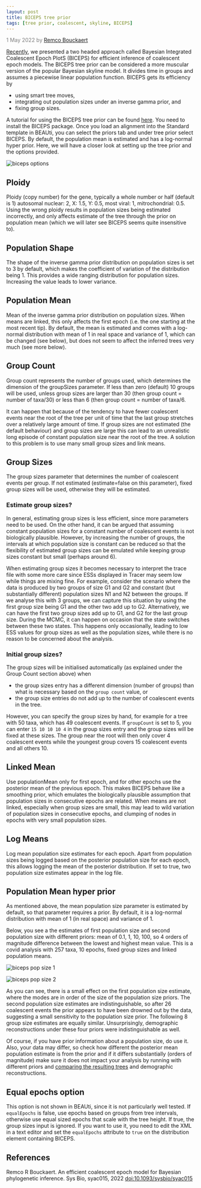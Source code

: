 ```yaml
---
layout: post
title: BICEPS tree prior
tags: [tree prior, coalescent, skyline, BICEPS]
---
```

<p style="color:gray">1 May 2022 by <a href="mailto:r.bouckaert@auckland.ac.nz">Remco Bouckaert</a></p>

[Recently](https://doi.org/10.1093/sysbio/syac015), we presented a two headed approach called Bayesian Integrated Coalescent Epoch PlotS (BICEPS) for efficient inference of coalescent epoch models. The BICEPS tree prior can be considered a more muscular version of the popular Bayesian skyline model. It divides time in groups and assumes a piecewise linear population function. BICEPS gets its efficiency by

* using smart tree moves, 
* integrating out population sizes under an inverse gamma prior, and
* fixing group sizes.

A tutorial for using the BICEPS tree prior can be found [here](https://github.com/rbouckaert/biceps/#biceps-tutorial). You need to install the BICEPS package. Once you load an alignment into the Standard template in BEAUti, you can select the priors tab and under tree prior select BICEPS. By default, the population mean is estimated and has a log-normal hyper prior. Here, we will have a closer look at setting up the tree prior and the options provided.

![biceps options](/images/biceps.png)

## Ploidy

Ploidy (copy number) for the gene, typically a whole number or half (default is 1) autosomal nuclear: 2, X: 1.5, Y: 0.5, most viral: 1, mitrochondrial: 0.5. Using the wrong ploidy results in population sizes being estimated incorrectly, and only affects estimate of the tree through the prior on population mean (which we will later see BICEPS seems quite insensitive to).

## Population Shape 

The shape of the inverse gamma prior distribution on population sizes is set to 3 by default, which makes the coefficient of variation of the distribution being 1. This provides a wide ranging distribution for population sizes. Increasing the value leads to 
lower variance.

## Population Mean 

Mean of the inverse gamma prior distribution on population sizes. When means are linked, this only affects the first epoch (i.e. the one starting at the most recent tip). By default, the mean is estimated and comes with a log-normal distribution with mean of 1 in real space and variance of 1, which can be changed (see below), but does not seem to affect the inferred trees very much (see more below).

## Group Count 

Group count represents the number of groups used, which determines the dimension of the groupSizes parameter. If less than zero (default) 10 groups will be used, unless group sizes are larger than 30 (then group count = number of taxa/30) or less than 6 (then group count = number of taxa/6.

It can happen that because of the tendency to have fewer coalescent events near the root of the tree per unit of time that the last group stretches over a relatively large amount of time. If group sizes are not estimated (the default behaviour) and group sizes are large this can lead to an unrealistic long episode of constant population size near the root of the tree. A solution to this problem is to use many small group sizes and link means.

## Group Sizes 

The group sizes parameter that determines the number of coalescent events per group. If not estimated (estimate=false on this parameter), fixed group sizes will be used, otherwise they will be estimated.

### Estimate group sizes?

In general, estimating group sizes is less efficient, since more parameters need to be used. On the other hand, it can be argued that assuming constant population sizes for a constant number of coalescent events is not biologically plausible. However, by increasing the number of groups, the intervals at which population size is constant can be reduced so that the flexibility of estimated group sizes can be emulated while keeping group sizes constant but small (perhaps around 6).

When estimating group sizes it becomes necessary to interpret the trace file with some more care since ESSs displayed in Tracer may seem low while things are mixing fine. For example, consider the scenario where the data is produced by two groups of size G1 and G2 and constant (but substantially different) population sizes N1 and N2 between the groups. If we analyse this with 3 groups, we can capture this situation by using the first group size being G1 and the other two add up to G2. Alternatively, we can have the first two group sizes add up to G1, and G2 for the last group size. During the MCMC, it can happen on occasion that the state switches between these two states. This happens only occasionally, leading to low ESS values for group sizes as well as the population sizes, while there is no reason to be concerned about the analysis.

### Initial group sizes?

The group sizes will be initialised automatically (as explained under the Group Count section above) when

* the group sizes entry has a different dimension (number of groups) than what is necessary based on the `group count` value, or
* the group size entries do not add up to the number of coalescent events in the tree.

However, you can specify the group sizes by hand, for example for a tree with 50 taxa, which has 49 coalescent events. If `groupCount` is set to 5, you can enter `15 10 10 10 4` in the group sizes entry and the group sizes will be fixed at these sizes. The group near the root will then only cover 4 coalescent events while the youngest group covers 15 coalescent events and all others 10.

## Linked Mean 

Use populationMean only for first epoch, and for other epochs use the posterior mean of the previous epoch. This makes BICEPS behave like a smoothing prior, which emulates the biologically plausible assumption that population sizes in consecutive epochs are related. When means are not linked, especially when group sizes are small, this may lead to wild variation of population sizes in consecutive epochs, and clumping of nodes in epochs with very small population sizes.

## Log Means 

Log mean population size estimates for each epoch. Apart from population sizes being logged based on the posterior population size for each epoch, this allows logging the mean of the posterior distribution. If set to true, two population size estimates appear in the log file.


## Population Mean hyper prior

As mentioned above, the mean population size parameter is estimated by default, so that parameter requires a prior. By default, it is a log-normal distribution with mean of 1 (in real space) and variance of 1. 

Below, you see a the estimates of first population size and second population size with different priors: mean of 0.1, 1, 10, 100, so 4 orders of magnitude difference between the lowest and highest mean value. This is a covid analysis with 257 taxa, 10 epochs, fixed group sizes and linked population means.


![biceps pop size 1](/images/popsize1-under-diferent-priors.svg)

![biceps pop size 2](/images/popsize2-under-diferent-priors.svg)

As you can see, there is a small effect on the first population size estimate, where the modes are in order of the size of the population size priors. The second population size estimates are indistinguishable, so after 26 coalescent events the prior appears to have been drowned out by the data, suggesting a small sensitivity to the population size prior. The following 8 group size estimates are equally similar. Unsurprisingly, demographic reconstructions under these four priors were indistinguishable as well.

Of course, if you have prior information about a population size, do use it. Also, your data may differ, so check how different the posterior mean population estimate is from the prior and if it differs substantially (orders of magnitude) make sure it does not impact your analysis by running with different priors and [comparing the resulting trees](https://www.beast2.org/2020/04/20/comparing-tree-sets.html) and demographic reconstructions.



## Equal epochs option

This option is not shown in BEAUti, since it is not particularly well tested. If `equalEpochs` is false, use epochs based on groups from tree intervals, otherwise use equal sized epochs that scale with the tree height. If true, the group sizes input is ignored. If you want to use it, you need to edit the XML in a text editor and set the `equalEpochs` attribute to `true` on the distribution element containing BICEPS.

## References

Remco R Bouckaert. An efficient coalescent epoch model for Bayesian phylogenetic inference. Sys Bio, syac015, 2022 [doi:10.1093/sysbio/syac015](https://doi.org/10.1093/sysbio/syac015)

